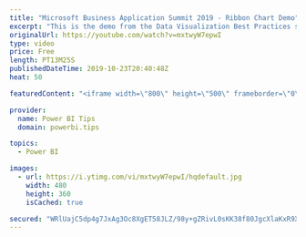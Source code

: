```yaml
---
title: "Microsoft Business Application Summit 2019 - Ribbon Chart Demo"
excerpt: "This is the demo from the Data Visualization Best Practices session BRK 3023 from the Microsoft Business Application Summit"
originalUrl: https://youtube.com/watch?v=mxtwyW7epwI
type: video
price: Free
length: PT13M25S
publishedDateTime: 2019-10-23T20:40:48Z
heat: 50

featuredContent: "<iframe width=\"800\" height=\"500\" frameborder=\"0\" src=\"https://www.youtube.com/embed/mxtwyW7epwI\" allow=\"accelerometer; autoplay; encrypted-media; gyroscope; picture-in-picture\" allowfullscreen></iframe>"

provider:
  name: Power BI Tips
  domain: powerbi.tips

topics:
  - Power BI

images:
  - url: https://i.ytimg.com/vi/mxtwyW7epwI/hqdefault.jpg
    width: 480
    height: 360
    isCached: true

secured: "WRlUajC5dp4g7JxAg3Oc8XgET58JLZ/98y+gZRivL0sKK38f80JgcXlaKxR9XeIE2+RE8Ot/qrMtGiMJzb30o8PX4t03JagfNxGd7TiGdLKgxPMhbP+cS965A/aSVYax9KPPkFN06PuON4YCF9f8QUd1+bnDJkwNnuwR2FYmx3vlLQz0rOjcxu/jELUNOFsRQlZo80F3tvACQbqGbmIs3H87mL5Ldz+X5zyh8T1E1aOUoCm0PwVgjvpUS0/ixD/DnHNLmCcmzuon8m8ViuqeoCvokNu7oR2AxvIrb5FY1JvBvkriQDt73i3iMeSoousJX9pTJhUnrz90HNRhi6/+/pxTNvodWobPahM+EBx8QC4J3D73nscZZGsoxM5j2Jy/e6K0cW/m8Eqy9TFe7m2Dpx1I3IZCMwTyTQqGP4SDtrw=;shGgBOv3PLcOyF2DaXyj6A=="
---
```


